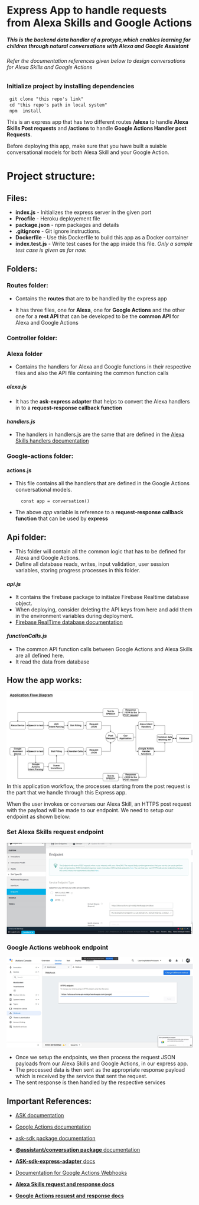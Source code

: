 # Express App to handle requests from Alexa Skills and Google Actions

##### _This is the backend data handler of a protype,which enables learning for children through natural conversations with Alexa and Google Assistant_

###### _Refer the documentation references given below to design conversations for Alexa Skills and Google Actions_

### Initialize project by installing dependencies

     git clone "this repo's link"
     cd "this repo's path in local system"
     npm  install

This is an express app that has two different routes **/alexa** to handle **Alexa Skills Post requests** and **/actions** to handle **Google Actions Handler post Requests**.

Before deploying this app, make sure that you have built a suiable conversational models for both Alexa Skill and your Google Action.

# Project structure:

## Files:

- **index.js** - Initializes the express server in the given port
- **Procfile** - Heroku deployement file
- **package.json** - npm packages and details
- **.gitignore** - Git ignore instructions.
- **Dockerfile** - Use this Dockerfile to build this app as a Docker container
- **index.test.js** - Write test cases for the app inside this file. _Only a sample test case is given as for now._

## Folders:

### Routes folder:

- Contains the **routes** that are to be handled by the express app

- It has three files, one for **Alexa**, one for **Google Actions** and the other one for a **rest API** that can be developed to be the **common API** for Alexa and Google Actions

### Controller folder:

### Alexa folder

- Contains the handlers for Alexa and Google functions in their respective files and also the API file containing the common function calls

##### _alexa.js_

- It has the **ask-express adapter** that helps to convert the Alexa handlers in to a **request-response callback function**

#### _handlers.js_

- The handlers in handlers.js are the same that are defined in the [Alexa Skills handlers documentation](https://developer.amazon.com/en-US/docs/alexa/custom-skills/handle-requests-sent-by-alexa.html)

### Google-actions folder:

#### actions.js

- This file contains all the handlers that are defined in the Google Actions conversational models.

        const app = conversation()

- The above _app_ variable is reference to a **request-response callback function** that can be used by **express**

## Api folder:

- This folder will contain all the common logic that has to be defined for Alexa and Google Actions.
- Define all database reads, writes, input validation, user session variables, storing progress processes in this folder.

#### _api.js_

- It contains the firebase package to initialze Firebase Realtime database object.
- When deploying, consider deleting the API keys from here and add them in the environment variables during deployment.
- [Firebase RealTime database documentation](https://firebase.google.com/docs/database/web/read-and-write)

#### _functionCalls.js_

- The common API function calls between Google Actions and Alexa Skills are all defined here.
- It read the data from database

## How the app works:

![](/Media/req-res-flow.jpg)
In this application workflow, the processes starting from the post request is the part that we handle through this Express app.

When the user invokes or converses our Alexa Skill, an HTTPS post request with the payload will be made to our endpoint.
We need to setup our endpoint as shown below:

### Set Alexa Skills request endpoint

####

![](/Media/alexa-endpoint.jpg)

####

### Google Actions webhook endpoint

![](/Media/google-actions-webhook.jpg)

- Once we setup the endpoints, we then process the request JSON payloads from our Alexa Skills and Google Actions, in our express app.
- The processed data is then sent as the appropriate response payload which is received by the service that sent the request.
- The sent response is then handled by the respective services

## Important References:

- [ASK documentation](https://developer.amazon.com/en-US/docs/alexa/ask-overviews/what-is-the-alexa-skills-kit.html)
- [Google Actions documentation](https://developers.google.com/assistant/conversational/overview)
- [ask-sdk package documentation ](http://ask-sdk-node-typedoc.s3-website-us-east-1.amazonaws.com/)
- [**@assistant/conversation package** documentation](https://actions-on-google.github.io/assistant-conversation-nodejs/3.7.0/index.html)
- [**ASK-sdk-express-adapter** docs](https://developer.amazon.com/en-US/docs/alexa/alexa-skills-kit-sdk-for-nodejs/host-web-service.html)
- [Documentation for Google Actions Webhooks](https://developers.google.com/assistant/conversational/webhooks)

- [**Alexa Skills request and response docs**](https://developers.google.com/assistant/conversational/reference/rest/v1/TopLevel/fulfill)
- [**Google Actions request and response docs**](https://developers.google.com/assistant/conversational/reference/rest/v1/TopLevel/fulfill)
